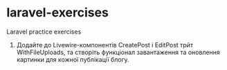 # laravel-exercises
Laravel practice exercises

1. Додайте до Livewire-компонентів CreatePost і EditPost трйт WithFileUploads, та створіть функціонал завантаження та оновлення картинки для кожної публікації блогу. 

